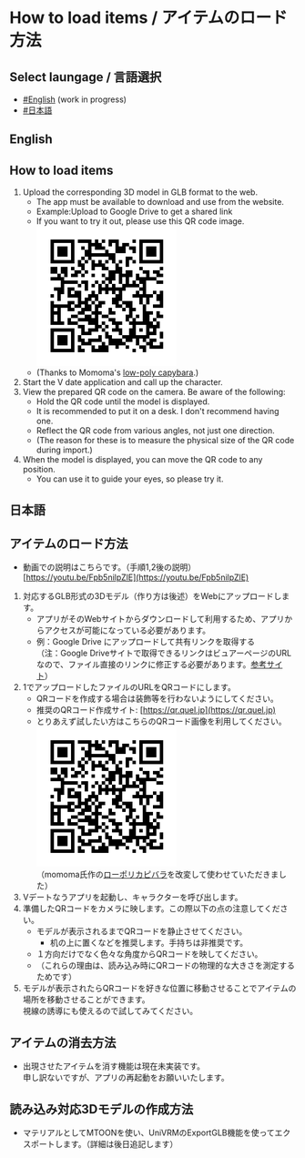 # How to load items / アイテムのロード方法
## Select laungage / 言語選択
- [#English](#English) (work in progress)
- [#日本語](#日本語)

## English
## How to load items
1. Upload the corresponding 3D model in GLB format to the web.
    - The app must be available to download and use from the website.
    - Example:Upload to Google Drive to get a shared link
    - If you want to try it out, please use this QR code image.  
    ![QR code image](pict/capybara.png)    
    - (Thanks to  Momoma's [low-poly capybara](https://booth.pm/ja/items/1145634).)
1. Start the V date application and call up the character.
1. View the prepared QR code on the camera. Be aware of the following:
    - Hold the QR code until the model is displayed.
    - It is recommended to put it on a desk. I don't recommend having one.
    - Reflect the QR code from various angles, not just one direction.
    - (The reason for these is to measure the physical size of the QR code during import.)
1. When the model is displayed, you can move the QR code to any position.
    - You can use it to guide your eyes, so please try it.

## 日本語
## アイテムのロード方法
- 動画での説明はこちらです。（手順1,2後の説明） [https://youtu.be/Fpb5nilpZlE](https://youtu.be/Fpb5nilpZlE)


1. 対応するGLB形式の3Dモデル（作り方は後述）をWebにアップロードします。
    - アプリがそのWebサイトからダウンロードして利用するため、アプリからアクセスが可能になっている必要があります。
    - 例：Google Drive にアップロードして共有リンクを取得する  
    （注：Google Driveサイトで取得できるリンクはビュアーページのURLなので、ファイル直接のリンクに修正する必要があります。[参考サイト](https://qiita.com/rot-z/items/299ac40361690c51ce1d)）
1. 1でアップロードしたファイルのURLをQRコードにします。
    - QRコードを作成する場合は装飾等を行わないようにしてください。
    - 推奨のQRコード作成サイト: [https://qr.quel.jp](https://qr.quel.jp)
    - とりあえず試したい方はこちらのQRコード画像を利用してください。   
    ![QRコード画像](pict/capybara.png)  
    （momoma氏作の[ローポリカピバラ](https://booth.pm/ja/items/1145634)を改変して使わせていただきました）
1. Vデートなうアプリを起動し、キャラクターを呼び出します。
1. 準備したQRコードをカメラに映します。この際以下の点の注意してください。
    - モデルが表示されるまでQRコードを静止させてください。
      - 机の上に置くなどを推奨します。手持ちは非推奨です。
    - １方向だけでなく色々な角度からQRコードを映してください。
    - （これらの理由は、読み込み時にQRコードの物理的な大きさを測定するためです）
1. モデルが表示されたらQRコードを好きな位置に移動させることでアイテムの場所を移動させることができます。  
視線の誘導にも使えるので試してみてください。

## アイテムの消去方法
- 出現させたアイテムを消す機能は現在未実装です。  
申し訳ないですが、アプリの再起動をお願いいたします。

## 読み込み対応3Dモデルの作成方法
- マテリアルとしてMTOONを使い、UniVRMのExportGLB機能を使ってエクスポートします。（詳細は後日追記します）
